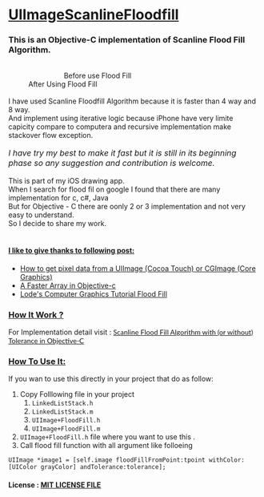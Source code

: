<html>
	<head>
		<title></title>
	</head>
	<body>
		<h1>
			<u><strong>UIImageScanlineFloodfill</strong></u></h1>
		<h3>
			This is an Objective-C implementation of Scanline Flood Fill Algorithm.</h3>
		<div style="margin-left: 40px;">
			<img alt="" src="https://raw.github.com/Chintan-Dave/UIImageScanlineFloodfill/master/Images/IMG_0126.PNG" style="max-width: 45%;" />&nbsp; &nbsp; &nbsp;&nbsp;<img alt="" src="https://raw.github.com/Chintan-Dave/UIImageScanlineFloodfill/master/Images/IMG_0127.PNG" style="max-width: 45%;" /></div>
		<div style="margin-left: 40px;">
			&nbsp; &nbsp; &nbsp; &nbsp; &nbsp; &nbsp; &nbsp; &nbsp; &nbsp; Before use Flood Fill &nbsp; &nbsp; &nbsp; &nbsp; &nbsp; &nbsp; &nbsp; &nbsp; &nbsp; &nbsp; &nbsp; &nbsp; &nbsp; &nbsp; &nbsp; &nbsp; &nbsp; &nbsp; &nbsp; &nbsp; &nbsp; &nbsp; &nbsp; &nbsp; &nbsp; &nbsp; &nbsp; &nbsp; &nbsp; After Using Flood Fill</div>
		<div style="margin-left: 40px;">
			&nbsp;</div>
		<div>
			I have used Scanline Floodfill Algorithm because it is faster than 4 way and 8 way.</div>
		<div>
			And implement using&nbsp;iterative logic because iPhone have very limite capicity compare to computera and&nbsp;recursive implementation make stackover flow exception.</div>
		<div>
			&nbsp;</div>
		<address>
			<span style="font-size:16px;"><em>I have try my best to make it fast but it is still in its beginning phase so any suggestion and contribution is welcome.</em></span></address>
		<div>
			&nbsp;</div>
		<div>
			This is part of my iOS drawing app.</div>
		<div>
			When I search for flood fil on google I found that there are many implementation for c, c#, Java</div>
		<div>
			But for Objective - C there are oonly 2 or 3 implementation and not very easy to understand.</div>
		<div>
			So I decide to share my work.</div>
		<div>
			&nbsp;</div>
		<h4>
			<strong><u>I like to give thanks to following post:</u></strong></h4>
		<ul>
			<li>
				<a href="http://stackoverflow.com/questions/448125/how-to-get-pixel-data-from-a-uiimage-cocoa-touch-or-cgimage-core-graphics">How to get pixel data from a UIImage (Cocoa Touch) or CGImage (Core Graphics)</a></li>
			<li>
				<a href="http://iwantmyreal.name/blog/2012/09/29/a-faster-array-in-objective-c/">A Faster Array in Objective-c</a></li>
			<li>
				<a href="http://lodev.org/cgtutor/floodfill.html">Lode&#39;s Computer Graphics Tutorial Flood Fill</a></li>
		</ul>
		<h3>
			<u>How It Work ?</u></h3>
		<p>
			For Implementation detail visit :&nbsp;<a href="http://ilearnios.wordpress.com/2013/07/18/scanline-flood-fill-algorithm-with-or-without-tolerance-in-objective-c/"><span style="font-size:14px;"><samp><tt><span style="color: rgb(25, 25, 25); font-family: Lato, sans-serif;">Scanline </span></tt></samp><tt><span style="color: rgb(25, 25, 25); font-family: Lato, sans-serif;">Flood</span></tt><samp><tt><span style="color: rgb(25, 25, 25); font-family: Lato, sans-serif;"> Fill Algorithm with (or without) Tolerance in&nbsp;Objective-C</span></tt></samp></span></a></p>
		<h3>
			<u><strong>How To Use It:</strong></u></h3>
		<p>
			If you wan to use this directly in your project that do as follow:</p>
		<ol>
			<li>
				Copy Folllowing file in your project
				<ol>
					<li>
						<code>LinkedListStack.h</code></li>
					<li>
						<code>LinkedListStack.m</code></li>
					<li>
						<code>UIImage+FloodFill.h</code></li>
					<li>
						<code>UIImage+FloodFill.m</code></li>
				</ol>
			</li>
			<li>
				<code>UIImage+FloodFill.h</code> file where you want to use this .</li>
			<li>
				Call flood fill function with all argument like folloeing</li>
		</ol>
		<p>
			<code>UIImage *image1 = [self.image floodFillFromPoint:tpoint withColor:[UIColor grayColor] andTolerance:tolerance];</code></p>
		<h4>
			License : <a href="https://github.com/chinatndave/UIImageScanlineFloodfill/blob/master/LICENSE">MIT LICENSE FILE</a></h4>
	</body>
</html>
